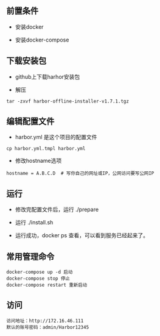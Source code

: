 ## 前置条件

* 安装docker

* 安装docker-compose

## 下载安装包

* github上下载harhor安装包

* 解压

```
tar -zxvf harbor-offline-installer-v1.7.1.tgz
```

## 编辑配置文件

* harbor.yml 是这个项目的配置文件

```
cp harbor.yml.tmpl harbor.yml
```

* 修改hostname选项

```
hostname = A.B.C.D  # 写你自己的网址或IP，公网访问要写公网IP
```

## 运行

* 修改完配置文件后，运行 ./prepare

* 运行 ./install.sh

* 运行成功，docker ps 查看，可以看到服务已经起来了。

## 常用管理命令

```
docker-compose up -d 启动
docker-compose stop 停止
docker-compose restart 重新启动
```

## 访问
```
访问地址：http://172.16.46.111
默认的账号密码：admin/Harbor12345
```

